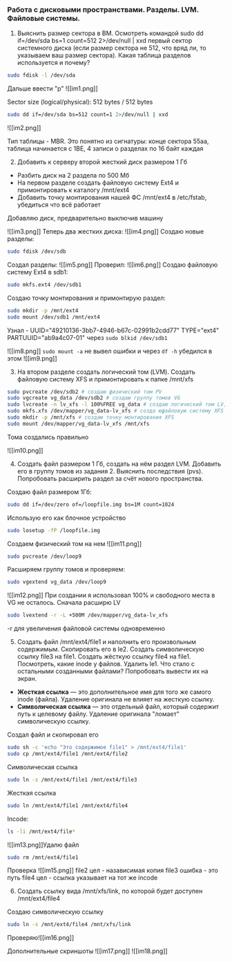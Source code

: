 ### Работа с дисковыми пространствами. Разделы. LVM. Файловые системы.

1. Выяснить размер сектора в ВМ. Осмотреть командой sudo dd if=/dev/sda bs=1 count=512 2>/dev/null | xxd первый сектор системного диска (если размер сектора не 512, что вряд ли, то указываем ваш размер сектора). Какая таблица разделов используется и почему?

```bash
sudo fdisk -l /dev/sda
```

Дальше ввести "p"
![[im1.png]]

Sector size (logical/physical): 512 bytes / 512 bytes

```bash
sudo dd if=/dev/sda bs=512 count=1 2>/dev/null | xxd
```

![[im2.png]]

Тип таблицы - MBR. Это понятно из сигнатуры:  конце сектора 55aa, таблица начинается с 1BE, 4 записи о разделах по 16 байт каждая

2. Добавить к серверу второй жесткий диск размером 1 Гб
 - Разбить диск на 2 раздела по 500 Мб 
 - На первом разделе создать файловую систему Ext4 и примонтировать к каталогу /mnt/ext4 
 - Добавить точку монтирования нашей ФС /mnt/ext4 в /etc/fstab, убедиться что всё работает

Добавляю диск, предварительно выключив машину

![[im3.png]]
Теперь два жестких диска:
![[im4.png]]
Создаю новые разделы:
```bash
sudo fdisk /dev/sdb
```
Создал разделы:
![[im5.png]]
Проверил:
![[im6.png]]
Создаю файловую систему Ext4 в sdb1:
```bash
sudo mkfs.ext4 /dev/sdb1
```
Создаю точку монтирования и примонтирую раздел:
```bash
sudo mkdir -p /mnt/ext4
sudo mount /dev/sdb1 /mnt/ext4
```
Узнал - UUID="49210136-3bb7-4946-b67c-02991b2cdd77" TYPE="ext4" PARTUUID="ab9a4c07-01" через `sudo blkid /dev/sdb1`


![[im8.png]]
` sudo mount -a ` не вывел ошибки и через `df -h` убедился в этом
![[im9.png]]

3. На втором разделе создать логический том (LVM). Создать файловую систему XFS и примонтировать к папке /mnt/xfs
```bash
sudo pvcreate /dev/sdb2 # создаю физический том PV
sudo vgcreate vg_data /dev/sdb2 # создаю группу томов VG
sudo lvcreate -n lv_xfs -l 100%FREE vg_data # создаю логический том LV, используя 100% места в VG
sudo mkfs.xfs /dev/mapper/vg_data-lv_xfs # созда юфайловую систему XFS
sudo mkdir -p /mnt/xfs # создаю точку монтирования XFS
sudo mount /dev/mapper/vg_data-lv_xfs /mnt/xfs
```

Тома создались правильно

![[im10.png]]

4. Создать файл размером 1 Гб, создать на нём раздел LVM. Добавить его в группу томов из задания 2. Выяснить последствия (pvs). Попробовать расширить раздел за счёт нового пространства.

Создаю файл размером 1Гб:
```bash
sudo dd if=/dev/zero of=/loopfile.img bs=1M count=1024
```
Использую его как блочное устройство
```bash
sudo losetup -fP /loopfile.img
```
Создаем физический том на нем
![[im11.png]]
```bash
sudo pvcreate /dev/loop9
```
Расширяем группу томов и проверяем:
```bash
sudo vgextend vg_data /dev/loop9
```
![[im12.png]]
При создании я использовал 100% и свободного места в VG не осталось. Сначала расширю LV
```bash
sudo lvextend -r -L +500M /dev/mapper/vg_data-lv_xfs
```
-r для увеличения файловой системы одновременно 

5. Создать файл /mnt/ext4/file1 и наполнить его произвольным содержимым. Скопировать его в le2. Создать символическую ссылку file3 на file1. Создать жёсткую ссылку file4 на file1. Посмотреть, какие inode у файлов. Удалить le1. Что стало с остальными созданными файлами? Попробовать вывести их на экран.

- **Жесткая ссылка** — это дополнительное имя для того же самого inode (файла). Удаление оригинала не влияет на жесткую ссылку.
- **Символическая ссылка** — это отдельный файл, который содержит путь к целевому файлу. Удаление оригинала "ломает" символическую ссылку.

Создал файл и скопировал его
```bash
sudo sh -c 'echo "Это содержимое file1" > /mnt/ext4/file1'
sudo cp /mnt/ext4/file1 /mnt/ext4/file2
```
Символическая ссылка
```bash
sudo ln -s /mnt/ext4/file1 /mnt/ext4/file3
```
Жесткая ссылка
```bash
sudo ln /mnt/ext4/file1 /mnt/ext4/file4
```
Incode:
```bash
ls -li /mnt/ext4/file*
```
![[im13.png]]Удалю файл
```bash
sudo rm /mnt/ext4/file1
```
Проверка 
![[im15.png]]
file2 цел - назависимая копия
file3 ошибка - это путь
file4 цел - ссылка указывает на тот же incode

6. Создать ссылку вида /mnt/xfs/link, по которой будет доступен /mnt/ext4/file4

Создаю символическую ссылку
```bash
sudo ln -s /mnt/ext4/file4 /mnt/xfs/link
```
Проверяю![[im16.png]]

Дополнительные скриншоты
![[im17.png]]
![[im18.png]]